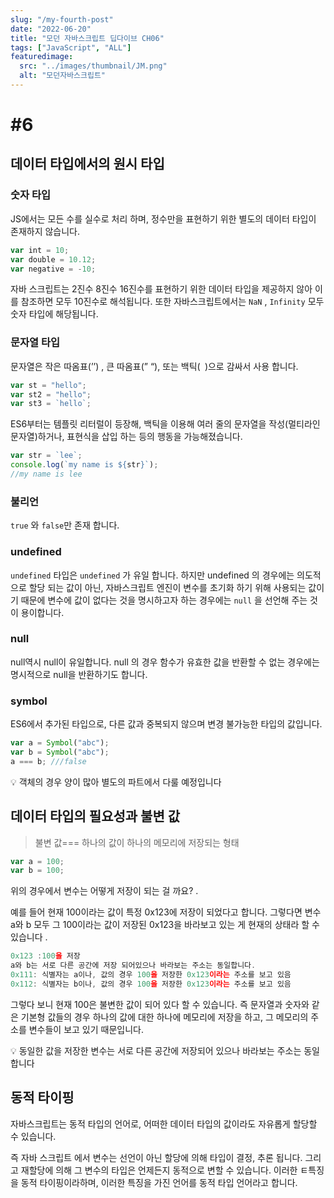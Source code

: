 ```yaml
---
slug: "/my-fourth-post"
date: "2022-06-20"
title: "모던 자바스크립트 딥다이브 CH06"
tags: ["JavaScript", "ALL"]
featuredimage:
  src: "../images/thumbnail/JM.png"
  alt: "모던자바스크립트"
---
```


# #6

## 데이터 타입에서의 원시 타입

### 숫자 타입

JS에서는 모든 수를 실수로 처리 하며, 정수만을 표현하기 위한 별도의 데이터 타입이 존재하지 않습니다.

```jsx
var int = 10;
var double = 10.12;
var negative = -10;
```

자바 스크립트는 2진수 8진수 16진수를 표현하기 위한 데이터 타입을 제공하지 않아 이를 참조하면 모두 10진수로 해석됩니다. 또한 자바스크립트에서는 `NaN` , `Infinity` 모두 숫자 타입에 해당됩니다.

### 문자열 타입

문자열은 작은 따옴표(’’) , 큰 따옴표(” “), 또는 백틱(` `)으로 감싸서 사용 합니다.

```jsx
var st = "hello";
var st2 = "hello";
var st3 = `hello`;
```

ES6부터는 템플릿 리터럴이 등장해, 백틱을 이용해 여러 줄의 문자열을 작성(멀티라인 문자열)하거나, 표현식을 삽입 하는 등의 행동을 가능해졌습니다.

```jsx
var str = `lee`;
console.log(`my name is ${str}`);
//my name is lee
```

### 불리언

`true` 와 `false`만 존재 합니다.

### undefined

`undefined` 타입은 `undefined` 가 유일 합니다. 하지만 undefined 의 경우에는 의도적으로 할당 되는 값이 아닌, 자바스크립트 엔진이 변수를 초기화 하기 위해 사용되는 값이기 때문에 변수에 값이 없다는 것을 명시하고자 하는 경우에는 `null` 을 선언해 주는 것이 용이합니다.

### null

null역시 null이 유일합니다. null 의 경우 함수가 유효한 값을 반환할 수 없는 경우에는 명시적으로 null을 반환하기도 합니다.

### symbol

ES6에서 추가된 타입으로, 다른 값과 중복되지 않으며 변경 불가능한 타입의 값입니다.

```jsx
var a = Symbol("abc");
var b = Symbol("abc");
a === b; ///false
```

<aside>
💡 객체의 경우 양이 많아 별도의 파트에서 다룰 예정입니다

</aside>

## 데이터 타입의 필요성과 불변 값

> 불변 값=== 하나의 값이 하나의 메모리에 저장되는 형태

```jsx
var a = 100;
var b = 100;
```

위의 경우에서 변수는 어떻게 저장이 되는 걸 까요? .

예를 들어 현재 100이라는 값이 특정 0x123에 저장이 되었다고 합니다. 그렇다면 변수 a와 b 모두 그 100이라는 값이 저장된 0x123을 바라보고 있는 게 현재의 상태라 할 수 있습니다 .

```jsx
0x123 :100을 저장
a와 b는 서로 다른 공간에 저장 되어있으나 바라보는 주소는 동일합니다.
0x111: 식별자는 a이나, 값의 경우 100을 저장한 0x123이라는 주소를 보고 있음
0x112: 식별자는 b이나, 값의 경우 100을 저장한 0x123이라는 주소를 보고 있음
```

그렇다 보니 현재 100은 불변한 값이 되어 있다 할 수 있습니다. 즉 문자열과 숫자와 같은 기본형 값들의 경우 하나의 값에 대한 하나에 메모리에 저장을 하고, 그 메모리의 주소를 변수들이 보고 있기 때문입니다.

<aside>
💡 동일한 값을 저장한 변수는 서로 다른 공간에 저장되어 있으나 바라보는 주소는 동일합니다

</aside>

## 동적 타이핑

자바스크립트는 동적 타입의 언어로, 어떠한 데이터 타입의 값이라도 자유롭게 할당할 수 있습니다.

즉 자바 스크립트 에서 변수는 선언이 아닌 할당에 의해 타입이 결정, 추론 됩니다. 그리고 재할당에 의해 그 변수의 타입은 언제든지 동적으로 변할 수 있습니다. 이러한 ㅌ특징을 동적 타이핑이라하며, 이러한 특징을 가진 언어를 동적 타입 언어라고 합니다.
